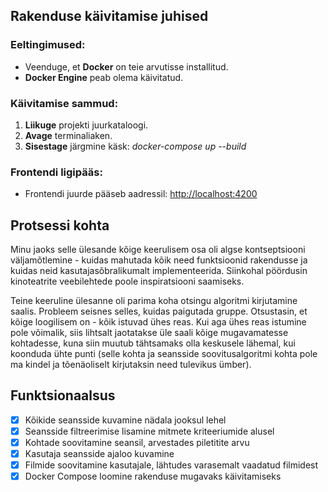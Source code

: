 ## Rakenduse käivitamise juhised

### Eeltingimused:

- Veenduge, et **Docker** on teie arvutisse installitud.
- **Docker Engine** peab olema käivitatud.

### Käivitamise sammud:

1. **Liikuge** projekti juurkataloogi.
2. **Avage** terminaliaken.
3. **Sisestage** järgmine käsk: *docker-compose up --build*

### Frontendi ligipääs:

- Frontendi juurde pääseb aadressil: [http://localhost:4200](http://localhost:4200)


## Protsessi kohta

Minu jaoks selle ülesande kõige keerulisem osa oli algse kontseptsiooni väljamõtlemine - kuidas mahutada kõik need funktsioonid rakendusse ja kuidas neid kasutajasõbralikumalt implementeerida. Siinkohal pöördusin kinoteatrite veebilehtede poole inspiratsiooni saamiseks.

Teine keeruline ülesanne oli parima koha otsingu algoritmi kirjutamine saalis. Probleem seisnes selles, kuidas paigutada gruppe. Otsustasin, et kõige loogilisem on - kõik istuvad ühes reas. Kui aga ühes reas istumine pole võimalik, siis lihtsalt jaotatakse üle saali kõige mugavamatesse kohtadesse, kuna siin muutub tähtsamaks olla keskusele lähemal, kui koonduda ühte punti (selle kohta ja seansside soovitusalgoritmi kohta pole ma kindel ja tõenäoliselt kirjutaksin need tulevikus ümber).

## Funktsionaalsus

- [x] Kõikide seansside kuvamine nädala jooksul lehel
- [x] Seansside filtreerimise lisamine mitmete kriteeriumide alusel
- [x] Kohtade soovitamine seansil, arvestades piletitite arvu
- [x] Kasutaja seansside ajaloo kuvamine
- [x] Filmide soovitamine kasutajale, lähtudes varasemalt vaadatud filmidest
- [x] Docker Compose loomine rakenduse mugavaks käivitamiseks
